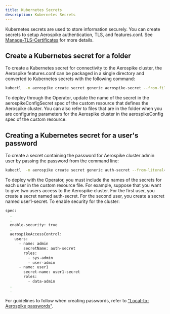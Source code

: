 ```yaml
---
title: Kubernetes Secrets
description: Kubernetes Secrets
---
```


Kubernetes secrets are used to store information securely. You can create secrets to setup Aerospike authentication, TLS, and features.conf. See [Manage-TLS-Certificates](Manage-TLS-Certificates.md) for more details.

## Create a Kubernetes secret for a folder

To create a Kubernetes secret for connectivity to the Aerospike cluster, the Aerospike features.conf can be packaged in a single directory and converted to Kubernetes secrets with the following command:

```sh
kubectl  -n aerospike create secret generic aerospike-secret --from-file=deploy/secrets
```

To deploy through the Operator, update the name of the secret in the aerospikeConfigSecret spec of the custom resource that defines the Aerospike cluster. You can also refer to files that are in the folder when you are configuring parameters for the Aerospike cluster in the aerospikeConfig spec of the custom resource. 


## Creating a Kubernetes secret for a user's password

To create a secret containing the password for Aerospike cluster admin user by passing the password from the command line:
```sh
kubectl  -n aerospike create secret generic auth-secret --from-literal=password='admin123'
```

To deploy with the Operator, you must include the names of the secrets for each user in the custom resource file. For example, suppose that you want to give two users access to the Aerospike cluster. For the first user, you create a secret named auth-secret. For the second user, you create a secret named user1-secret. To enable security for the cluster:

```sh
spec:
  .
  .
  enable-security: true
  .
  aerospikeAccessControl:
    users:
      - name: admin
        secretName: auth-secret
        roles:
          - sys-admin
          - user-admin
      - name: user1
        secret-name: user1-secret
        roles:
          - data-admin
  .
  .
```

For guidelines to follow when creating passwords, refer to ["Local-to-Aerospike passwords"](https://docs.aerospike.com/docs/configure/security/access-control/index.md#local-to-aerospike-passwords).

